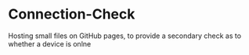 # Connection-Check
Hosting small files on GitHub pages, to provide a secondary check as to whether a device is onlne

